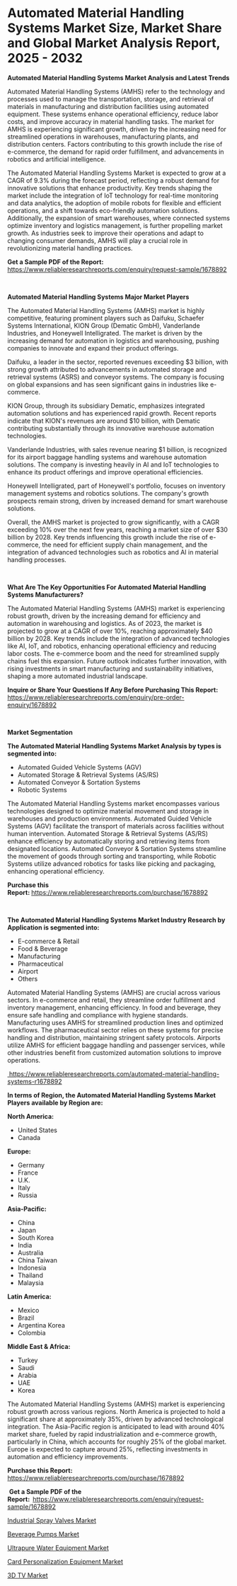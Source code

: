 <p><h1>Automated Material Handling Systems Market Size, Market Share and Global Market Analysis Report, 2025 - 2032</h1></p><p><strong>Automated Material Handling Systems Market Analysis and Latest Trends</strong></p>
<p><p>Automated Material Handling Systems (AMHS) refer to the technology and processes used to manage the transportation, storage, and retrieval of materials in manufacturing and distribution facilities using automated equipment. These systems enhance operational efficiency, reduce labor costs, and improve accuracy in material handling tasks. The market for AMHS is experiencing significant growth, driven by the increasing need for streamlined operations in warehouses, manufacturing plants, and distribution centers. Factors contributing to this growth include the rise of e-commerce, the demand for rapid order fulfillment, and advancements in robotics and artificial intelligence.</p><p>The Automated Material Handling Systems Market is expected to grow at a CAGR of 9.3% during the forecast period, reflecting a robust demand for innovative solutions that enhance productivity. Key trends shaping the market include the integration of IoT technology for real-time monitoring and data analytics, the adoption of mobile robots for flexible and efficient operations, and a shift towards eco-friendly automation solutions. Additionally, the expansion of smart warehouses, where connected systems optimize inventory and logistics management, is further propelling market growth. As industries seek to improve their operations and adapt to changing consumer demands, AMHS will play a crucial role in revolutionizing material handling practices.</p></p>
<p><strong>Get a Sample PDF of the Report:&nbsp;</strong> <a href="https://www.reliableresearchreports.com/enquiry/request-sample/1678892?utm_campaign=36&utm_medium=2&utm_source=Github&utm_content=ia&utm_term=11042025&utm_id=automated-material-handling-systems">https://www.reliableresearchreports.com/enquiry/request-sample/1678892</a></p>
<p>&nbsp;</p>
<p><strong>Automated Material Handling Systems Major Market Players</strong></p>
<p><p>The Automated Material Handling Systems (AMHS) market is highly competitive, featuring prominent players such as Daifuku, Schaefer Systems International, KION Group (Dematic GmbH), Vanderlande Industries, and Honeywell Intelligrated. The market is driven by the increasing demand for automation in logistics and warehousing, pushing companies to innovate and expand their product offerings.</p><p>Daifuku, a leader in the sector, reported revenues exceeding $3 billion, with strong growth attributed to advancements in automated storage and retrieval systems (ASRS) and conveyor systems. The company is focusing on global expansions and has seen significant gains in industries like e-commerce.</p><p>KION Group, through its subsidiary Dematic, emphasizes integrated automation solutions and has experienced rapid growth. Recent reports indicate that KION's revenues are around $10 billion, with Dematic contributing substantially through its innovative warehouse automation technologies.</p><p>Vanderlande Industries, with sales revenue nearing $1 billion, is recognized for its airport baggage handling systems and warehouse automation solutions. The company is investing heavily in AI and IoT technologies to enhance its product offerings and improve operational efficiencies.</p><p>Honeywell Intelligrated, part of Honeywell's portfolio, focuses on inventory management systems and robotics solutions. The company's growth prospects remain strong, driven by increased demand for smart warehouse solutions.</p><p>Overall, the AMHS market is projected to grow significantly, with a CAGR exceeding 10% over the next few years, reaching a market size of over $30 billion by 2028. Key trends influencing this growth include the rise of e-commerce, the need for efficient supply chain management, and the integration of advanced technologies such as robotics and AI in material handling processes.</p></p>
<p>&nbsp;</p>
<p><strong>What Are The Key Opportunities For Automated Material Handling Systems Manufacturers?</strong></p>
<p><p>The Automated Material Handling Systems (AMHS) market is experiencing robust growth, driven by the increasing demand for efficiency and automation in warehousing and logistics. As of 2023, the market is projected to grow at a CAGR of over 10%, reaching approximately $40 billion by 2028. Key trends include the integration of advanced technologies like AI, IoT, and robotics, enhancing operational efficiency and reducing labor costs. The e-commerce boom and the need for streamlined supply chains fuel this expansion. Future outlook indicates further innovation, with rising investments in smart manufacturing and sustainability initiatives, shaping a more automated industrial landscape.</p></p>
<p><strong>Inquire or Share Your Questions If Any Before Purchasing This Report:</strong> <a href="https://www.reliableresearchreports.com/enquiry/pre-order-enquiry/1678892?utm_campaign=36&utm_medium=2&utm_source=Github&utm_content=ia&utm_term=11042025&utm_id=automated-material-handling-systems">https://www.reliableresearchreports.com/enquiry/pre-order-enquiry/1678892</a></p>
<p>&nbsp;</p>
<p><strong>Market Segmentation</strong></p>
<p><strong>The Automated Material Handling Systems Market Analysis by types is segmented into:</strong></p>
<p><ul><li>Automated Guided Vehicle Systems (AGV)</li><li>Automated Storage & Retrieval Systems (AS/RS)</li><li>Automated Conveyor & Sortation Systems</li><li>Robotic Systems</li></ul></p>
<p><p>The Automated Material Handling Systems market encompasses various technologies designed to optimize material movement and storage in warehouses and production environments. Automated Guided Vehicle Systems (AGV) facilitate the transport of materials across facilities without human intervention. Automated Storage & Retrieval Systems (AS/RS) enhance efficiency by automatically storing and retrieving items from designated locations. Automated Conveyor & Sortation Systems streamline the movement of goods through sorting and transporting, while Robotic Systems utilize advanced robotics for tasks like picking and packaging, enhancing operational efficiency.</p></p>
<p><strong>Purchase this Report:&nbsp;</strong><a href="https://www.reliableresearchreports.com/purchase/1678892?utm_campaign=36&utm_medium=2&utm_source=Github&utm_content=ia&utm_term=11042025&utm_id=automated-material-handling-systems">https://www.reliableresearchreports.com/purchase/1678892</a></p>
<p>&nbsp;</p>
<p><strong>The Automated Material Handling Systems Market Industry Research by Application is segmented into:</strong></p>
<p><ul><li>E-commerce & Retail</li><li>Food & Beverage</li><li>Manufacturing</li><li>Pharmaceutical</li><li>Airport</li><li>Others</li></ul></p>
<p><p>Automated Material Handling Systems (AMHS) are crucial across various sectors. In e-commerce and retail, they streamline order fulfillment and inventory management, enhancing efficiency. In food and beverage, they ensure safe handling and compliance with hygiene standards. Manufacturing uses AMHS for streamlined production lines and optimized workflows. The pharmaceutical sector relies on these systems for precise handling and distribution, maintaining stringent safety protocols. Airports utilize AMHS for efficient baggage handling and passenger services, while other industries benefit from customized automation solutions to improve operations.</p></p>
<p><a href="https://www.reliableresearchreports.com/automated-material-handling-systems-r1678892?utm_campaign=36&utm_medium=2&utm_source=Github&utm_content=ia&utm_term=11042025&utm_id=automated-material-handling-systems">&nbsp;https://www.reliableresearchreports.com/automated-material-handling-systems-r1678892</a></p>
<p><strong>In terms of Region, the Automated Material Handling Systems Market Players available by Region are:</strong></p>
<p>
    <p> <strong> North America: </strong>
        <ul>
            <li>United States</li>
            <li>Canada</li>
        </ul>
        </p> 
    <p> <strong> Europe: </strong>
        <ul>
            <li>Germany</li>
            <li>France</li>
            <li>U.K.</li>
            <li>Italy</li>
            <li>Russia</li>
        </ul>
        </p> 
    <p> <strong> Asia-Pacific: </strong>
        <ul>
            <li>China</li>
            <li>Japan</li>
            <li>South Korea</li>
            <li>India</li>
            <li>Australia</li>
            <li>China Taiwan</li>
            <li>Indonesia</li>
            <li>Thailand</li>
            <li>Malaysia</li>
        </ul>
        </p> 
    <p> <strong> Latin America: </strong>
        <ul>
            <li>Mexico</li>
            <li>Brazil</li>
            <li>Argentina Korea</li>
            <li>Colombia</li>
        </ul>
        </p> 
    <p> <strong> Middle East & Africa: </strong>
        <ul>
            <li>Turkey</li>
            <li>Saudi</li>
            <li>Arabia</li>
            <li>UAE</li>
            <li>Korea</li>
        </ul>
    </p>
    </p>
<p><p>The Automated Material Handling Systems (AMHS) market is experiencing robust growth across various regions. North America is projected to hold a significant share at approximately 35%, driven by advanced technological integration. The Asia-Pacific region is anticipated to lead with around 40% market share, fueled by rapid industrialization and e-commerce growth, particularly in China, which accounts for roughly 25% of the global market. Europe is expected to capture around 25%, reflecting investments in automation and efficiency improvements.</p></p>
<p><strong>Purchase this Report: </strong><a href="https://www.reliableresearchreports.com/purchase/1678892?utm_campaign=36&utm_medium=2&utm_source=Github&utm_content=ia&utm_term=11042025&utm_id=automated-material-handling-systems">https://www.reliableresearchreports.com/purchase/1678892</a></p>
<p>&nbsp;<strong>Get a Sample PDF of the Report:&nbsp;&nbsp;</strong><a href="https://www.reliableresearchreports.com/enquiry/request-sample/1678892?utm_campaign=36&utm_medium=2&utm_source=Github&utm_content=ia&utm_term=11042025&utm_id=automated-material-handling-systems">https://www.reliableresearchreports.com/enquiry/request-sample/1678892</a></p>
<p><strong></strong></p>
<p><p><a href="https://github.com/CliffMedina6/Market-Research-Report-List-7/blob/main/industrial-spray-valves-market.md?utm_campaign=36&utm_medium=2&utm_source=Github&utm_content=ia&utm_term=11042025&utm_id=automated-material-handling-systems">Industrial Spray Valves Market</a></p><p><a href="https://github.com/fallalenoswG/Market-Research-Report-List-1/blob/main/beverage-pumps-market.md?utm_campaign=36&utm_medium=2&utm_source=Github&utm_content=ia&utm_term=11042025&utm_id=automated-material-handling-systems">Beverage Pumps Market</a></p><p><a href="https://github.com/wraggfomath/Market-Research-Report-List-1/blob/main/ultrapure-water-equipment-market.md?utm_campaign=36&utm_medium=2&utm_source=Github&utm_content=ia&utm_term=11042025&utm_id=automated-material-handling-systems">Ultrapure Water Equipment Market</a></p><p><a href="https://github.com/gfellcincot4/Market-Research-Report-List-1/blob/main/card-personalization-equipment-market.md?utm_campaign=36&utm_medium=2&utm_source=Github&utm_content=ia&utm_term=11042025&utm_id=automated-material-handling-systems">Card Personalization Equipment Market</a></p><p><a href="https://github.com/countpapajwp/Market-Research-Report-List-1/blob/main/3d-tv-market.md?utm_campaign=36&utm_medium=2&utm_source=Github&utm_content=ia&utm_term=11042025&utm_id=automated-material-handling-systems">3D TV Market</a></p></p>